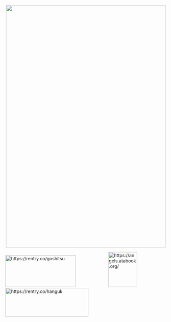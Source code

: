 <p align="center">
<img src="https://file.garden/Zt3AK4Hu3nEBt7QD/blur_edgesqvhqx.png" alt=""
  width="500" 
  height="760">

<img src="https://file.garden/Zt3AK4Hu3nEBt7QD/rentry.png" alt="https://rentry.co/goshitsu"
  width="220" 
  height="100">⠀⠀⠀⠀⠀⠀⠀⠀⠀⠀<img src="https://file.garden/Zt3AK4Hu3nEBt7QD/ata.png" alt="https://angels.atabook.org/"
  width="90" 
  height="110"> ⠀⠀⠀⠀⠀⠀⠀⠀<img src="https://file.garden/Zt3AK4Hu3nEBt7QD/directory.png" alt="https://rentry.co/hanguk"
  width="260" 
  height="90">
  </p>

